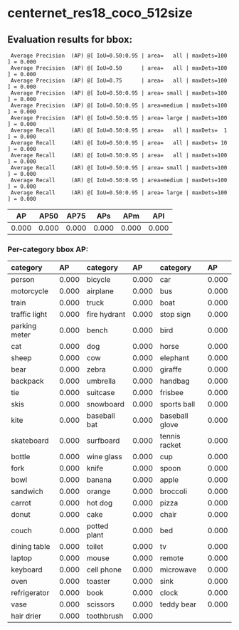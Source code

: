# centernet_res18_coco_512size  
## Evaluation results for bbox:  
```  
 Average Precision  (AP) @[ IoU=0.50:0.95 | area=   all | maxDets=100 ] = 0.000
 Average Precision  (AP) @[ IoU=0.50      | area=   all | maxDets=100 ] = 0.000
 Average Precision  (AP) @[ IoU=0.75      | area=   all | maxDets=100 ] = 0.000
 Average Precision  (AP) @[ IoU=0.50:0.95 | area= small | maxDets=100 ] = 0.000
 Average Precision  (AP) @[ IoU=0.50:0.95 | area=medium | maxDets=100 ] = 0.000
 Average Precision  (AP) @[ IoU=0.50:0.95 | area= large | maxDets=100 ] = 0.000
 Average Recall     (AR) @[ IoU=0.50:0.95 | area=   all | maxDets=  1 ] = 0.000
 Average Recall     (AR) @[ IoU=0.50:0.95 | area=   all | maxDets= 10 ] = 0.000
 Average Recall     (AR) @[ IoU=0.50:0.95 | area=   all | maxDets=100 ] = 0.000
 Average Recall     (AR) @[ IoU=0.50:0.95 | area= small | maxDets=100 ] = 0.000
 Average Recall     (AR) @[ IoU=0.50:0.95 | area=medium | maxDets=100 ] = 0.000
 Average Recall     (AR) @[ IoU=0.50:0.95 | area= large | maxDets=100 ] = 0.000
```  
|  AP   |  AP50  |  AP75  |  APs  |  APm  |  APl  |  
|:-----:|:------:|:------:|:-----:|:-----:|:-----:|  
| 0.000 | 0.000  | 0.000  | 0.000 | 0.000 | 0.000 |
### Per-category bbox AP:  

| category      | AP    | category     | AP    | category       | AP    |  
|:--------------|:------|:-------------|:------|:---------------|:------|  
| person        | 0.000 | bicycle      | 0.000 | car            | 0.000 |  
| motorcycle    | 0.000 | airplane     | 0.000 | bus            | 0.000 |  
| train         | 0.000 | truck        | 0.000 | boat           | 0.000 |  
| traffic light | 0.000 | fire hydrant | 0.000 | stop sign      | 0.000 |  
| parking meter | 0.000 | bench        | 0.000 | bird           | 0.000 |  
| cat           | 0.000 | dog          | 0.000 | horse          | 0.000 |  
| sheep         | 0.000 | cow          | 0.000 | elephant       | 0.000 |  
| bear          | 0.000 | zebra        | 0.000 | giraffe        | 0.000 |  
| backpack      | 0.000 | umbrella     | 0.000 | handbag        | 0.000 |  
| tie           | 0.000 | suitcase     | 0.000 | frisbee        | 0.000 |  
| skis          | 0.000 | snowboard    | 0.000 | sports ball    | 0.000 |  
| kite          | 0.000 | baseball bat | 0.000 | baseball glove | 0.000 |  
| skateboard    | 0.000 | surfboard    | 0.000 | tennis racket  | 0.000 |  
| bottle        | 0.000 | wine glass   | 0.000 | cup            | 0.000 |  
| fork          | 0.000 | knife        | 0.000 | spoon          | 0.000 |  
| bowl          | 0.000 | banana       | 0.000 | apple          | 0.000 |  
| sandwich      | 0.000 | orange       | 0.000 | broccoli       | 0.000 |  
| carrot        | 0.000 | hot dog      | 0.000 | pizza          | 0.000 |  
| donut         | 0.000 | cake         | 0.000 | chair          | 0.000 |  
| couch         | 0.000 | potted plant | 0.000 | bed            | 0.000 |  
| dining table  | 0.000 | toilet       | 0.000 | tv             | 0.000 |  
| laptop        | 0.000 | mouse        | 0.000 | remote         | 0.000 |  
| keyboard      | 0.000 | cell phone   | 0.000 | microwave      | 0.000 |  
| oven          | 0.000 | toaster      | 0.000 | sink           | 0.000 |  
| refrigerator  | 0.000 | book         | 0.000 | clock          | 0.000 |  
| vase          | 0.000 | scissors     | 0.000 | teddy bear     | 0.000 |  
| hair drier    | 0.000 | toothbrush   | 0.000 |                |       |
